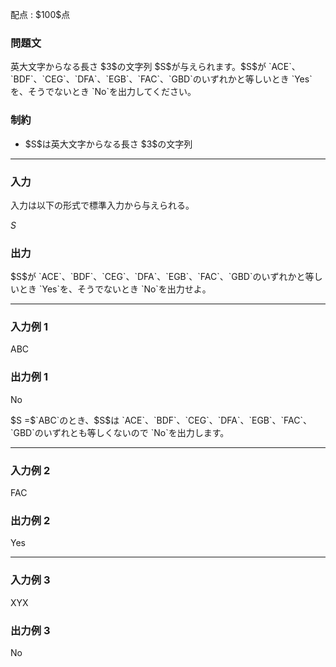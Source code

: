 
<div>

<span>

<span>

<p>
配点 : $100$点
</p>

<div>

<section>

### **問題文**

<p>
英大文字からなる長さ $3$の文字列 $S$が与えられます。$S$が `ACE`、`BDF`、`CEG`、`DFA`、`EGB`、`FAC`、`GBD`のいずれかと等しいとき `Yes`を、そうでないとき `No`を出力してください。
</p>

</section>

</div>

<div>

<section>

### **制約**

<ul>

<li>
$S$は英大文字からなる長さ $3$の文字列
</li>

</ul>

</section>

</div>

---

<div>

<div>

<section>

### **入力**

<p>
入力は以下の形式で標準入力から与えられる。
</p>

<div>

$S$
</div>

</section>

</div>

<div>

<section>

### **出力**

<p>
$S$が `ACE`、`BDF`、`CEG`、`DFA`、`EGB`、`FAC`、`GBD`のいずれかと等しいとき `Yes`を、そうでないとき `No`を出力せよ。
</p>

</section>

</div>

</div>

---

<div>

<section>

### **入力例 1**

<div>

ABC

</div>

</section>

</div>

<div>

<section>

### **出力例 1**

<div>

No

</div>

<p>
$S =$`ABC`のとき、$S$は `ACE`、`BDF`、`CEG`、`DFA`、`EGB`、`FAC`、`GBD`のいずれとも等しくないので `No`を出力します。
</p>

</section>

</div>

---

<div>

<section>

### **入力例 2**

<div>

FAC

</div>

</section>

</div>

<div>

<section>

### **出力例 2**

<div>

Yes

</div>

</section>

</div>

---

<div>

<section>

### **入力例 3**

<div>

XYX

</div>

</section>

</div>

<div>

<section>

### **出力例 3**

<div>

No

</div>

</section>

</div>

</span>

</span>

</div>
